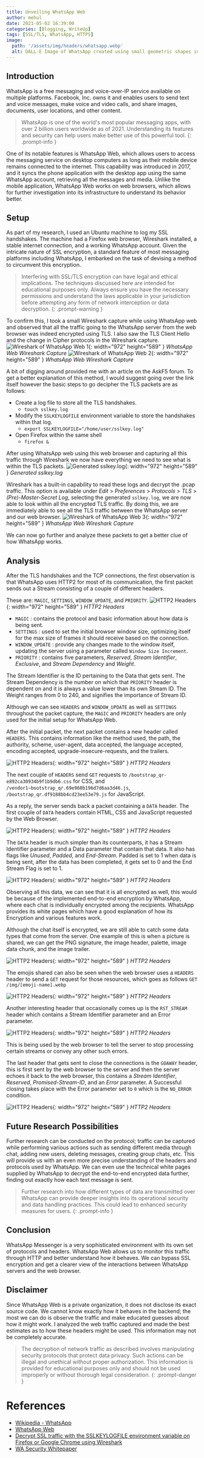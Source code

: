 ```yaml
---
title: Unveiling WhatsApp Web
author: mehul
date: 2021-05-02 16:39:00
categories: [Blogging, WriteUp]
tags: [SSL/TLS, WhatsApp, HTTPS]
image:
  path: '/assets/img/headers/whatsapp.webp'
  alt: DALL-E Image of WhatsApp created using small geometric shapes in a monochrome design on a black background.
---
```


## Introduction

WhatsApp is a free messaging and voice-over-IP service available on multiple platforms. Facebook, Inc. owns it and enables users to send text and voice messages, make voice and video calls, and share images, documents, user locations, and other content.

> WhatsApp is one of the world's most popular messaging apps, with over 2 billion users worldwide as of 2021. Understanding its features and security can help users make better use of this powerful tool.
{: .prompt-info }

One of its notable features is WhatsApp Web, which allows users to access the messaging service on desktop computers as long as their mobile device remains connected to the internet. This capability was introduced in 2017, and it syncs the phone application with the desktop app using the same WhatsApp account, retrieving all the messages and media. Unlike the mobile application, WhatsApp Web works on web browsers, which allows for further investigation into its infrastructure to understand its behavior better.

## Setup

As part of my research, I used an Ubuntu machine to log my SSL handshakes. The machine had a Firefox web browser, Wireshark installed, a stable internet connection, and a working WhatsApp account.
Given the intricate nature of SSL encryption, a standard feature of most messaging platforms including WhatsApp, I embarked on the task of devising a method to circumvent this encryption.

> Interfering with SSL/TLS encryption can have legal and ethical implications. The techniques discussed here are intended for educational purposes only. Always ensure you have the necessary permissions and understand the laws applicable in your jurisdiction before attempting any form of network interception or data decryption.
{: .prompt-warning }

To confirm this, I took a small Wireshark capture while using WhatsApp web and observed that all the traffic going to the WhatsApp server from the web browser was indeed encrypted using TLS. I also saw the TLS Client Hello and the change in Cipher protocols in the Wireshark capture.
![Wireshark of WhatsApp Web 1](/assets/img/posts/UnveilingWhatsapp-1.png){: width="972" height="589" } *WhatsApp Web Wireshark Capture*
![Wireshark of WhatsApp Web 2](/assets/img/posts/UnveilingWhatsapp-2.png){: width="972" height="589" } *WhatsApp Web Wireshark Capture*

A bit of digging around provided me with an article on the AskF5 forum. To get a better explanation of this method, I would suggest going over the link itself however the basic steps to go decipher the TLS packets are as follows:
- Create a log file to store all the TLS handshakes.
  - ``touch sslkey.log``
- Modify the ``SSLKEYLOGFILE`` environment variable to store the handshakes within that log.
  - ``export SSLKEYLOGFILE="/home/user/sslkey.log"``
- Open Firefox within the same shell
  - ``firefox &``

After using WhatsApp web using this web browser and capturing all this traffic through Wireshark we now have everything we need to see what is within the TLS packets.
![Generated sslkey.log](/assets/img/posts/UnveilingWhatsapp-3.png){: width="972" height="589" } *Generated sslkey.log*

Wireshark has a built-in capability to read these logs and decrypt the .pcap traffic. This option is available under *Edit* > *Preferences* > *Protocols* > *TLS* > *(Pre)-Master-Secret Log*, selecting the generated ``sslkey.log``, we are now able to look within all the encrypted TLS traffic.
By doing this, we are immediately able to see all the TLS traffic between the WhatsApp server and our web browser.
![Wireshark of WhatsApp Web 3](/assets/img/posts/UnveilingWhatsapp-4.png){: width="972" height="589" } *WhatsApp Web Wireshark Capture*

We can now go further and analyze these packets to get a better clue of how WhatsApp works.

## Analysis

After the TLS handshakes and the TCP connections, the first observation is that WhatsApp uses HTTP2 for most of its communication, the first packet sends out a Stream consisting of a couple of different headers.

These are: ``MAGIC``, ``SETTINGS``, ``WINDOW_UPDATE``, and ``PRIORITY``.
![HTTP2 Headers](/assets/img/posts/UnveilingWhatsapp-5.png){: width="972" height="589" } *HTTP2 Headers*

- ``MAGIC`` : contains the protocol and basic information about how data is being sent.
- ``SETTINGS`` : used to set the initial browser window size, optimizing itself for the max size of frames it should receive based on the connection.
- ``WINDOW_UPDATE`` : provide any changes made to the window itself, updating the server using a parameter called ``Window Size Increment``.
- ``PRIORITY`` : contains five parameters, *Reserved*, *Stream Identifier*, *Exclusive*, and *Stream Dependency* and *Weight*.

The Stream Identifier is the ID pertaining to the Data that gets sent. The Stream Dependency is the number on which that ``PRIORITY`` header is dependent on and it is always a value lower than its own Stream ID. The Weight ranges from 0 to 240, and signifies the importance of Stream ID.

Although we can see ``HEADERS`` and ``WINDOW_UPDATE`` as well as ``SETTINGS`` throughout the packet capture, the ``MAGIC`` and ``PRIORITY`` headers are only used for the initial setup for WhatsApp Web.

After the initial packet, the next packet contains a new header called ``HEADERS``. This contains information like the method used, the path, the authority, scheme, user-agent, data accepted, the language accepted, encoding accepted, upgrade-insecure-requests, and the trailers.

![HTTP2 Headers](/assets/img/posts/UnveilingWhatsapp-6.png){: width="972" height="589" } *HTTP2 Headers*

The next couple of ``HEADERS`` send ``GET`` requests to ``/bootstrap_qr-e892ca30934b9f1b9db6.css`` for CSS, and ``/vendor1~bootstrap_qr.69e960b196d7d6aa3d46.js``, ``/bootstrap_qr.df9188bb4cd23ee53e79.js`` for JavaScript.

As a reply, the server sends back a packet containing a ``DATA`` header. The first couple of ``DATA`` headers contain HTML, CSS and JavaScript requested by the Web Browser.

![HTTP2 Headers](/assets/img/posts/UnveilingWhatsapp-7.png){: width="972" height="589" } *HTTP2 Headers*

The ``DATA`` header is much simpler than its counterparts, it has a Stream Identifier parameter and a Data parameter that contain that data. It also has flags like *Unused*, *Padded*, and *End-Stream*. Padded is set to 1 when data is being sent, after the data has been completed, it gets set to 0 and the End Stream Flag is set to 1.

![HTTP2 Headers](/assets/img/posts/UnveilingWhatsapp-8.png){: width="972" height="589" } *HTTP2 Headers*

Observing all this data, we can see that it is all encrypted as well, this would be because of the implemented end-to-end encryption by WhatsApp, where each chat is individually encrypted among the recipients. WhatsApp provides its white pages which have a good explanation of how its Encryption and various features work.

Although the chat itself is encrypted, we are still able to catch some data types that come from the server. One example of this is when a picture is shared, we can get the PNG signature, the image header, palette, image data chunk, and the image trailer.

![HTTP2 Headers](/assets/img/posts/UnveilingWhatsapp-9.png){: width="972" height="589" } *HTTP2 Headers*

The emojis shared can also be seen when the web browser uses a ``HEADERS`` header to send a ``GET`` request for those resources, which goes as follows ``GET /img/[emoji-name].webp``

![HTTP2 Headers](/assets/img/posts/UnveilingWhatsapp-10.png){: width="972" height="589" } *HTTP2 Headers*

Another interesting header that occasionally comes up is the ``RST_STREAM`` header which contains a Stream Identifier parameter and an Error parameter.

![HTTP2 Headers](/assets/img/posts/UnveilingWhatsapp-11.png){: width="972" height="589" } *HTTP2 Headers*

This is being used by the web browser to tell the server to stop processing certain streams or convey any other such errors.

The last header that gets sent to close the connections is the ``GOAWAY`` header, this is first sent by the web browser to the server and then the server echoes it back to the web browser, this contains a *Stream Identifier*, *Reserved*, *Promised-Stream-ID*, and an *Error* parameter. A Successful closing takes place with the Error parameter set to ``0`` which is the ``NO_ERROR`` condition.

![HTTP2 Headers](/assets/img/posts/UnveilingWhatsapp-12.png){: width="972" height="589" } *HTTP2 Headers*

## Future Research Possibilities

Further research can be conducted on the protocol; traffic can be captured while performing various actions such as sending different media through chat, adding new users, deleting messages, creating group chats, etc. This will provide us with an even more precise understanding of the headers and protocols used by WhatsApp. We can even use the technical white pages supplied by WhatsApp to decrypt the end-to-end encrypted data further, finding out exactly how each text message is sent.

> Further research into how different types of data are transmitted over WhatsApp can provide deeper insights into its operational security and data handling practices. This could lead to enhanced security measures for users.
{: .prompt-info }

## Conclusion

WhatsApp Messenger is a very sophisticated environment with its own set of protocols and headers. WhatsApp Web allows us to monitor this traffic through HTTP and better understand how it behaves. We can bypass SSL encryption and get a clearer view of the interactions between WhatsApp servers and the web browser.

## Disclaimer

Since WhatsApp Web is a private organization, it does not disclose its exact source code. We cannot know exactly how it behaves in the backend; the most we can do is observe the traffic and make educated guesses about how it might work. I analyzed the web traffic captured and made the best estimates as to how these headers might be used. This information may not be completely accurate.

> The decryption of network traffic as described involves manipulating security protocols that protect data privacy. Such actions can be illegal and unethical without proper authorization. This information is provided for educational purposes only and should not be used improperly or without thorough legal consideration.
{: .prompt-danger }

# References

- [Wikipedia - WhatsApp](https://en.wikipedia.org/wiki/WhatsApp)
- [WhatsApp Web](https://web.whatsapp.com/)
- [Decrypt SSL traffic with the SSLKEYLOGFILE environment variable on Firefox or Google Chrome using Wireshark](https://support.f5.com/csp/article/K50557518)
- [WA Security Whitepaper](https://www.scribd.com/document/545335419/WA-Security-WhitePaper-1)
